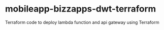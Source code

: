 # mobileapp-bizzapps-dwt-terraform
Terraform code to deploy lambda function and api gateway using Terraform
